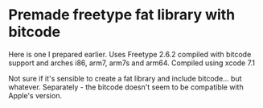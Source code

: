 Premade freetype fat library with bitcode
====================

Here is one I prepared earlier. Uses Freetype 2.6.2 compiled with bitcode support and arches i86, arm7, arm7s and arm64. Compiled using xcode 7.1

Not sure if it's sensible to create a fat library and include bitcode... but whatever. Separately - the bitcode doesn't seem to be compatible with Apple's version.
